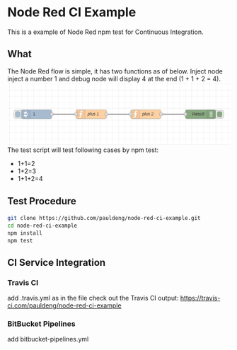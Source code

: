 # Node Red CI Example

This is a example of Node Red npm test for Continuous Integration.

## What
The Node Red flow is simple, it has two functions as of below. Inject node inject a number 1 and debug node will display 4 at the end (1 + 1 + 2 = 4).
![flows](imgs/node-red-flow.png)
The test script will test following cases by npm test:
* 1+1=2
* 1+2=3
* 1+1+2=4

## Test Procedure
```bash
git clone https://github.com/pauldeng/node-red-ci-example.git
cd node-red-ci-example
npm install
npm test
```

## CI Service Integration
### Travis CI
add .travis.yml as in the file
check out the Travis CI output: https://travis-ci.com/pauldeng/node-red-ci-example
### BitBucket Pipelines
add bitbucket-pipelines.yml

